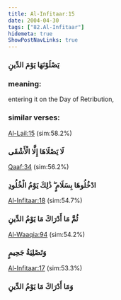 ```yaml
---
title: Al-Infitaar:15
date: 2004-04-30
tags: ["82.Al-Infitaar"]
hidemeta: true 
ShowPostNavLinks: true 
---
```

### يَصْلَوْنَهَا يَوْمَ الدِّينِ
### meaning: 
entering it on the Day of Retribution,
### similar verses: 

[Al-Lail:15](/92/15) (sim:58.2%)

### لَا يَصْلَاهَا إِلَّا الْأَشْقَى

[Qaaf:34](/50/34) (sim:56.2%)

### ادْخُلُوهَا بِسَلَامٍ ۖ ذَٰلِكَ يَوْمُ الْخُلُودِ

[Al-Infitaar:18](/82/18) (sim:54.7%)

### ثُمَّ مَا أَدْرَاكَ مَا يَوْمُ الدِّينِ

[Al-Waaqia:94](/56/94) (sim:54.2%)

### وَتَصْلِيَةُ جَحِيمٍ

[Al-Infitaar:17](/82/17) (sim:53.3%)

### وَمَا أَدْرَاكَ مَا يَوْمُ الدِّينِ
